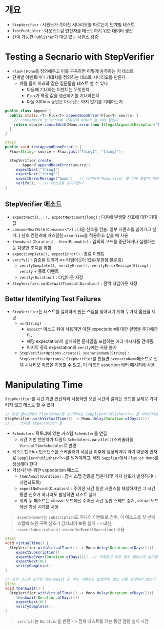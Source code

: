 # 개요
- `StepVerifier` : 시퀀스가 주어진 시나리오를 따르는지 단계별 테스트
- `TestPublisher` : 다운스트림 연산자를 테스트하기 위한 데이터 생산
- 선택 가능한 `Publisher`가 여럿 있는 시퀀스 검증

# Testing a Secnario with StepVerifier
- `Flux`나 `Mono`를 정의해두고 이를 구독하면 어떻게 동작하는 지 테스트
- 단계별 이벤트마다 기대치를 정의하는 테스트 시나리오를 만든다
  - 예를 들어 아래와 같은 질문들을 테스트 할 수 있다
    - 다음에 기대하는 이벤트는 무엇인지
    - `Flux`가 특정 값을 생산하기를 기대하는지
    - 다음 300ms 동안은 아무것도 하지 않기를 기대하는지

```java
public class Append {
  public static <T> Flux<T> appendBoomError(Flux<T> source) {
    // concatWith 는 stream 마지막에 other 을 이어 붙인다
	return source.concatWith(Mono.error(new IllegalArgumentException("boom")));
  }
}

@Test
public void testAppendBoomError() {
  Flux<String> source = Flux.just("thing1", "thing2");

  StepVerifier.create(
        Append.appendBoomError(source))
    .expectNext("thing1")
    .expectNext("thing2")
    .expectErrorMessage("boom")   // 마지막에 Mono.error 를 이어 붙였기 때문에 에러 메시지가 방출된다
    .verify();    // 테스트를 트리거한다
}
```
## StepVerifier 메소드
- `expectNext(T...), expectNextCount(long)` : 다음에 발생할 신호에 대한 기대값
- `consumeNextWith(Consumer<T>)` : 다음 신호를 컨슘. 일부 시퀀스를 넘어가고 싶거나 신호 컨텐츠에 커스텀한 `assertion`을 적용하고 싶을 때 사용
- `thenAwait(Duration), then(Runnable)` : 임의의 코드를 중단하거나 실행하는 등 다양한 조치를 취함
- `expectComplete(), expectError()` : 종료 이벤트
- `verify()` : 검증을 트리거 => 타임아웃이 없음(무한정 블로킹)
  - `verifyComplete(), verifyError(), verifyErrorMessage(String)` : `verify` + 종료 이벤트
  - `verify(Duration)` : 타임아웃 지정
- `StepVerifier.setDefualtTimeout(Duration)` : 전역 타임아웃 지정

## Better Identifying Test Failures
- `StepVerifier`는 테스트를 실패하게 만든 스텝을 찾아내기 위해 두가지 옵션을 제공
  - `as(String)`
    - `expect*` 메소드 뒤에 사용하면 이전 expectation에 대한 설명을 추가해준다. 
    - 해당 expectation이 실패하면 문자열을 포함하는 에러 메시지를 건네줌. 
    - 마지막 종료 expectation과 `verify`에는 사용 불가
  - `StepVerifierOptions.create().scenarioName(String)` : `StepVerifierOptions`로 `StepVerifier`를 만들면 `scenarioName`메소드로 전체 시나리오 이름을 지정할 수 있고, 이 이름은 assertion 에러 메시지에 사용

# Manipulating Time
`StepVerifier`를 시간 기반 연산자와 사용하면 오랜 시간이 걸리는 코드를 실제로 기다리지 않고 테스트 할 수 있다
```java 
// 항상 람다안에서 Flux(Mono)를 초기화하는 Supplier<Publisher<T>> 를 파라미터로 줘야 한다
StepVerifier.withVirtualTime(() -> Mono.delay(Duration.ofDays(1)))
// ... 또다른 expectation 들
```
- `Schedulers` 팩토리에 있는 커스텀 `Scheduler`를 연결
  - 시간 기반 연산자가 디폴트 `Schedulers.parallel()`스케줄러를 `VirtualTimeScheduler`로 변경
- 테스트할 Flux 인스턴스를 스케줄러가 세팅된 이후에 생성되어야 하기 때문에 인자로 `Supplier<Publisher<T>>`를 넘겨야하고, 해당 `Supplier`에서 `Flux or Mono`를 생성해야 한다
- 가상시간을 위한 expectation 메소드
  - `thenAwait(Duration)` : 잠시 스텝 검증을 멈춘다(몇 가지 신호가 발생하거나 지연되도록)
  - `expectNoEvent(Duration)` : 주어진 시간 동안 시퀀스를 재생하지만 그 시간 동안 신호가 하나라도 발생하면 테스트 실패
  - 위의 두 메소드는 classic 모드에선 주어진 시간 동안 스레드 중지, virtual 모드에선 가상 시계를 사용
> `expectNovent`는 `subscription`도 하나의 이벤트로 간주. 이 메소드를 첫 번째 스텝에 쓰면 구독 신호가 감지되어 보통 실패 => 대신 `expectSubscription().expectNoEvent(Duaration)` 사용
```java
@Test
void virtualTime() {
  StepVerifier.withVirtualTime(() -> Mono.delay(Duration.ofDays(1)))
    .expectSubscription()
    .expectNoEvent(Duration.ofDays(1))  // 하루동안 아무 일도 일어나지 않기를 기대함
    .expectNext(0L)
    .verifyComplete();
}

// 위의 코드와 같지만 thenAwait 은 아무 이벤트도 발생하지 않는 것을 보장하지 않는다
@Test
void thenAwait() {
  StepVerifier.withVirtualTime(() -> Mono.delay(Duration.ofDays(1)))
    .thenAwait(Duration.ofDays(1))
    .expectNext(0L)
    .verifyComplete();
}
```
> `verify()`는 `Duration`을 반환 => 전체 테스트를 하는 동안 걸린 실제 시간